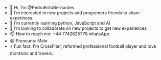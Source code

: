 - 👋 Hi, I’m @PedroBritoBernardes
- 👀 I’m interested in new projects and programers friends to share experinces.
- 🌱 I’m currently learning python, JavaScript and AI
- 💞️ I’m looking to collaborate on new projects to get new experiences
- 📫 How to reach me: +44 7742825778 whatsApp
- 😄 Pronouns: Male
- ⚡ Fun fact: I'm CrossFiter, reformed professional football player and love montains and travels.

<!---
PedroBritoBernardes/PedroBritoBernardes is a ✨ special ✨ repository because its `README.md` (this file) appears on your GitHub profile.
You can click the Preview link to take a look at your changes.
--->
